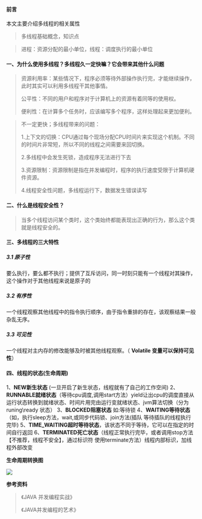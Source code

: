 #### 前言

本文主要介绍多线程的相关属性

> 多线程基础概念，知识点

> 进程：资源分配的最小单位，线程：调度执行的最小单位

#### 一、为什么使用多线程？多线程久一定快嘛？它会带来其他什么问题

> 资源利用率：某些情况下，程序必须等待外部操作执行完，才能继续操作，此时其实可以利用多线程干其他事情。
>
> 公平性：不同的用户和程序对于计算机上的资源有着同等的使用权。
>
> 便利性：在计算多个任务时，应该编写多个程序，这样处理起来更加便利。

>  不一定更快；多线程带来的问题：
>
> 1.上下文的切换：CPU通过每个现场分配CPU时间片来实现这个机制。不同的时间片非常短，所以不同的线程之间需要来回切换。
>
> 2.多线程中会发生死锁，造成程序无法进行下去
>
> 3.资源限制：资源限制是指在并发编程时，程序的执行速度受限于计算机硬件资源。
>
> 4.线程安全性问题，多线程运行下，数据发生错误读写

#### 二、什么是线程安全性？

> 当多个线程访问某个类时，这个类始终都能表现出正确的行为，那么这个类就是线程安全的。

#### 三、多线程的三大特性

##### 3.1 原子性

要么执行，要么都不执行；提供了互斥访问，同一时刻只能有一个线程对其操作，这个操作对于其他线程来说是原子的

##### 3.2 有序性

一个线程观察其他线程中的指令执行顺序，由于指令重排的存在，该观察结果一般杂乱无序。

##### 3.3 可见性

一个线程对主内存的修改能够及时被其他线程观察。（ **Volatile 变量可以保持可见性**）

#### 四、线程的状态(生命周期)

1、**NEW新生状态** (一旦开启了新生状态，线程就有了自己的工作空间)
2、**RUNNABLE就绪状态**（等待cpu调度,调用start方法）yield让出cpu的调度直接从运行状态转换到就绪状态、时间片用完由运行变就绪状态、jvm算法切换（分为 runing\ready 状态）
3、**BLOCKED阻塞状态** 如:等待锁
4、**WAITING等待状态**（如，执行sleep方法，wait,或同步代码锁、join方法(插队 等待插队的线程执行完毕)
5、**TIME_WAITING超时等待状态**，该状态不同于等待，它可以在指定的时间自行返回
6、**TERMINATED死亡状态**（线程正常执行完毕，或者调用stop方法【不推荐，线程不安全】，通过标识符 使用terminate方法）线程内部标识，加线程外部改变

**生命周期转换图**

![](https://gitee.com/liuzihao169/pic/raw/master/image/20210817124714.png)

**参考资料**

> 《JAVA 并发编程实战》
>
> 《JAVA并发编程的艺术》

